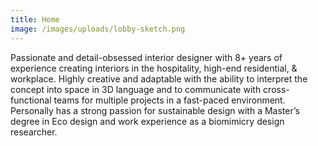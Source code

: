 ```yaml
---
title: Home
image: /images/uploads/lobby-sketch.png
---
```

Passionate and detail-obsessed interior designer with 8+ years of experience creating interiors in the hospitality, high-end residential, & workplace. Highly creative and adaptable with the ability to interpret the concept into space in 3D language and to communicate with cross-functional teams for multiple projects in a fast-paced environment. Personally has a strong passion for sustainable design with a Master’s degree in Eco design and work experience as a biomimicry design researcher.